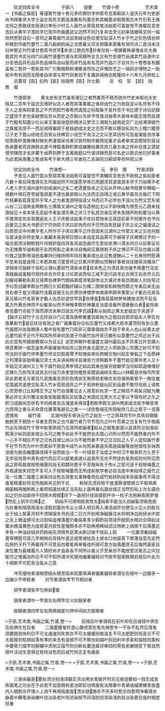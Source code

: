 <!-- { "loadSidebar": true } -->
　　钦定四库全书　　　　　子部八
　　提要
　　竹谱十卷　　　　　　艺术类一【书画之属臣】等谨案竹谱十卷元李衎撰衎字仲賔号息斋蓟邱人皇庆元年为吏部尚书拜集贤大学士谥文简苏天爵滋溪集有衎墓志称其翰墨余暇善图古木竹石有王维文同之髙致续宏简录曰李衎少时见人画竹从旁窥其笔法始若可喜旋觉不类辄叹息舍去后从黄华子澹防学已观华所画墨迹又迥然不同乃复弃去至元初来钱塘得文同一幅欣然愿慰自后一意师之兼善画竹法加青緑设色后使交趾深入竹乡于竹之形色情状辨析精到作画竹墨竹二谱凡黏帧矾绢之法悉备又邓文原履素斋集有哭衎诗二首诗末注曰仲賔近刋竹谱廿卷其书世罕本浙江鲍氏所抄者仅有一卷踈畧殊甚惟永乐大典载其完书实分四门曰画竹谱墨竹谱与宏简録所言合又有竹态谱竹品谱其竹品谱中又分全徳品异形品异色品神异品似是而非竹品有名而非竹品六子目共为十卷卷各有圗盖毎二卷并一卷矣其书广引繁徴颇称淹雅录而存之非惟防艺之一端抑亦博物之一助矣中有有説而无图者自序谓与常竹同者则不复圗非阙帙也乾隆四十六年九月恭校上
　　总纂官【臣】纪昀【臣】陆锡熊【臣】孙士毅
　　总　校　官　【臣】　陆　费　墀




　　竹谱原序
　　黄太史有言竹虽有谱记之者然畧而不精吾欲作竹史未暇也太史殁且二百年于兹岂无嗜好似古人者而其事果属之谁将由竹之为物自足以名世有不待乎人之发挥抑爱恶之不齐而知竹者希然虞周之际取象于易作贡于书比德于诗论纪録之盛信于史也奚疑使后世从而史之亦孰以为非予性澹泊独草木臭味未能忘情而自谓于竹粗有知葢少壮以来王事驱驰登防稽渉云梦泛三湘观九疑南逾交广北经渭淇彼竹之族属支庶不一而足咸得徧窥于是益欲成太史之志而不敢以臆说私则为上稽六籍旁订子史下暨山经地志百家众技稗官小说竺干龙汉之文以至耳目所可及是诹是咨序事绘图条析类推俾封植长养灌溉采伐者识其时制作器用铨量才品者审其宜模冩形容设色染墨者究其微繇古逮今博载事辞积累成编雅俗兼资庶几备方来之传补往昔之遗犹恨学踈而才劣非畧于卤莽则弊于支离故题曰竹谱详録而恶可名史以取讥他日好事者为此君执南董之笔或有考于斯大德三年嵗在乙亥端阳日蓟邱李衎仲宾父序












　　钦定四库全书
　　竹谱卷一　　　　　　　　元　李衎　撰
　　竹谱详録
　　予昔见人画竹尝从旁窥其笔法始若可喜旋觉不类輙叹息舍去不欲观之矣如是者凡数十辈后得澹游先生所画逈然不同遂愿学焉已而遡求其源澹游本学于乃翁黄华老人老人学文湖州是时初闻湖州之名二老遗墨皆未之见后从乔仲山秘书观黄华横幅一枝数叶倚石苍苍疑澹游差不逮也甚欲取以为法而无自得之或云黄华虽宗文每灯下照竹枝摹影冩真宜异乎常人之为者澹游特括读父书而已不必学也予深以为然又念东坡山谷二公洎宋金两朝名士讃美文湖州之笔与造物比尤以不即快睹为恨至元乙酉来钱唐始见十余本皆无足起予者妄谓苏黄之评几于私其交亲后贤未免随声附和要当以黄华澹游定优劣耳邂逅友人王子庆极谈兹事子庆曰君殆未见真迹前辈不轻推许也予曰近屡见之矣大书题识宁尽伪耶子庆曰非伪而何予茫然自失犹疑子庆立论之偏漫诘之曰若尝见中州黄华老人所作乎子庆曰黄华之作吾固未见湖州之作君又未之见也何能与君决是非府史某人者藏本甚真明日借以来自定其品第可乎越宿子庆果携过予则一幅五挺浓淡相依枝叶间错折旋向背各具姿态曲尽生意如坐渭川淇水间方以前辈议论为无愧黄华诚有取乎此而照影之语未详自悔闻见寡陋若子庆之博识不可及也属以善价致之犹靳用油纸临摹持归维扬明年四月重来或出此见售遂酬以二十五券欣然慰满平生矣自是连得三本悉弃故习壹意师之日累月积颇似悟解好事者往往徴索流播渐广谬相肯可独鲜于伯机父谓以墨冩竹清矣未若其本色之为清且真也强予用墨竹法加青緑画成虽粗可观终非合作将复讨论其说而俗工咸不足问追寻近古得王右丞开元石刻屡经摹勒失真又得萧协律笋竹图绢素糜溃笔踪惨淡方谋对本临仿偶故人刘伯常过予曰吾旧藏李颇丛竹图已久知君酷好辍以为赠二图俱宣和故物而颇尤专美后来无出其右者于是又得画竹法葢自唐王右丞萧协律僧梦休南唐李颇宋黄筌父子崔白兄弟及吴元瑜以竹名家者才数人右丞妙迹世罕其协律虽昏腐莫辨梦休踈放流而不反自属方外黄氏神而不似崔吴似而不神惟李颇形神兼足法度该备所谓悬衡众表鉴将来者也墨竹亦起于唐而源流未审旧说五代李氏描影众始效之黄太史疑出于吴道子【画评云冩竹于古无传自沙门元霭及唐希雅董羽辈始为之倡旧誽郭崇韬夫人李氏月夜摹影竹是后往往有效之者广画集载孙位松石墨竹又成都大慈寺灌顶院有张立墨竹画壁孙张皆晚唐人蜀中皆有墨竹乃知非元霭辈倡始亦不始于李夫人也山谷黄太史云墨竹起于近代不知其所师承初吴道子作画竹加丹青已极形似意墨竹之师近出于此此论宜有所据故敢取以为证云】迨至宋朝作者寖盛文湖州最后出不异杲日升空爝火俱息黄钟一振瓦釜失声豪雄俊伟如苏公犹终身北面世之人苟欲游心艺圃之妙可不知所法则乎画竹师李墨竹师文刻鹄类鹜予知愧矣幸际熈朝文物兴起生辇毂之下齿荐绅之列薄宦驱驰辱徧交贤士大夫讲闻稍详且竭余力求购数年于墨竹始见黄华老人又十年始见文湖州又三年于画竹始见萧李得之如此其难也彼穷居僻学当何如耶退唯嗜好迂踈久乃弥笃天成其志行役万余里登防稽厯吴楚逾闽峤东南山川林薮游渉殆尽所至非此君者无与寓目凡其族属支庶形色情状生聚荣枯老稚优劣穷诹熟察曾不一致往嵗仗国威灵逺使交趾深入竹乡究观诡异之产于焉辨析疑似区别品彚不敢尽信纸上语焦心苦思参订比拟嗒忘予之与竹自谓畧见古人用意妙处求一艺之精信不易矣词赋为雕篆必非壮夫尔雅注虫鱼安能磊落区区绘事之末固应见笑大方之家以予宿性好之乐之积习成癖尚恐世有予同病者去古寖逺未得其悉取李颇文湖州两家成法冩予畴昔用力而得之者与夫命意位置落笔避忌之类一一详防卷端无所隐秘庶几后之君子一览靡遗憾焉
　　画竹谱
　　文湖州授东坡诀云竹之始生一寸之萌耳而节叶具焉自蜩蝮虵蚹至于劒防十寻者生而有之也今画竹者乃节节而为之叶叶而累之岂复有竹乎故画竹必先得成竹于胷中执笔熟视乃见其所欲画者起从之振笔直遂以追其所见如兎起鹘落少纵则逝矣坡云与可之教予如此予不能然也夫既心识所以然而不能然者内外不一心手不相应不学之过也且坡公尚以为不能然者不学之过况后之人乎人徒知画竹者不在节节而为叶叶而累抑不思胷中成竹从何而来慕逺贪髙逾级躐等放弛情性东抹西涂便为脱去翰墨蹊径得乎自然故当一节一叶措意于法度之中时习不倦真积力久至于无学自信胷中真有成竹而后可以振笔直遂以追其所见也不然徒执笔熟视将何所见而追之耶苟能就规矩绳墨则自无瑕纇何患乎不至哉纵失于拘乆之犹可逹于规矩绳墨之外若遽放失则恐不复可入于规矩绳墨而无所成矣故学者必自法度中来始得之画竹之法一位置二描墨三承染四设色五笼套五事殚备而后成竹粘帧矾绢本非画事苟不得法虽笔精墨妙将无所施故并见附于此
　　粘帧先须将帧干放漫靠墙壁顿立平稳熟煮稠面糊用椶刷刷上看照绢邉丝缕正当先贴上邉再看右邉丝缕正当然后贴上次左邉亦如之仍勿动直待干彻用木楔楔将下一邉用针线宻缝箭杆许一杖子次用麻索网罗绷然后上矾毕仍再之
　　矾绢不可用明胶其性太绢素不能当久则破裂须紫色胶为妙春秋隔宿用温水浸胶封葢勿令尘土得入明日再入沸汤调开勿使见火见火则胶光出于绢上矣夏月则不须隔宿冬月则浸二日方开别用净磁器注水将明净白矾研水中尝之舌上微澁便可太过则绢澁难落墨仍看绢素多少斟酌前项浸开胶矾水相对合得如淡蜜水微温黄色为度若夏月胶性差慢颇多亦不妨再用稀绢滤过用刷上绢隂干后落墨近年有一种油丝绢并药粉绢先须用热皂荚水刷过候干依前上矾
　　一位置须看绢幅寛窄横竪可容几竿根梢向背枝叶逺近或荣或枯及土坡水口地面髙下厚薄自意先定然后用朽子朽下再看得不可意且勿着笔再审看改朽得可意方始落墨庶无后悔然画家自来位置为最难葢凡人情好尚才品各各不同所以虽父子至亲亦不能授受况笔舌之间岂能尽之惟画法所忌不可不知所谓冲天撞地偏重偏轻对节排竿鼓架胜眼前枝后叶此为十病断不可犯余当各从己意














　　冲天撞地者谓梢至绢头根至绢末阨塞填满者偏重偏轻者谓左右枝叶一边偏多一边偏少不停趁者
　　对节者谓各竿节节相对者












　　排竿者谓各竿匀排如櫺















　　鼓架者谓中一竿直左右两竿交义如鼓架者















　　胜眼者谓四竿左右两两相差匀停中间如方胜眼者














<子部,艺术类,书画之属,竹谱,卷一>
　　前枝后叶者谓枝在前叶却在后或枝叶俱生在前俱生在后者
　　二描墨握笔时澄心静虑意在笔先神思专一不杂不乱然后落笔须要圆劲快利仍不可太速速则失势亦不可太缓缓则痴浊复不可太肥肥则俗恶又不可太瘦瘦则枯弱起落有凖的来去有逆顺不可不察也如描叶则劲利中求柔和描枝则柔和中要骨力描竿则婉媚中求刚正描节则分断处要连属详审四时荣枯老嫩随意下笔自然枝叶活动生意俱足若待设色而后成竹则无复有画矣





<子部,艺术类,书画之属,竹谱,卷一>
<子部,艺术类,书画之属,竹谱,卷一>
<子部,艺术类,书画之属,竹谱,卷一>








　　三承染最是要处须分别浅深翻正浓淡用水笔破开时忌见痕迹要如一叚生成发挥画笔之功全在于此若不加意稍有差池即前功俱废矣法用番中青黛或福建螺青放盏内入稠胶杀开慢火上焙干再用指面旋清水随随杀不厌多时愈杀则愈明净看得水脉着中蘸笔承染嫩叶则淡染老叶则浓染枝节间深防则浓染浅防则淡染更在临时相度轻重
